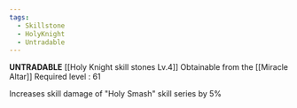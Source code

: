 ```yaml
---
tags:
  - Skillstone
  - HolyKnight
  - Untradable
---
```

**UNTRADABLE**
[[Holy Knight skill stones Lv.4]]
Obtainable from the [[Miracle Altar]]
Required level : 61

Increases skill damage of "Holy Smash" skill series by 5%
